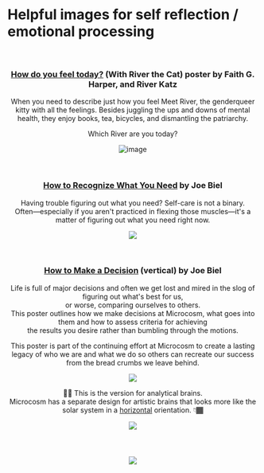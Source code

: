 # Helpful images for self reflection / emotional processing

<br>

<div align="center">
  
### **[How do you feel today?](https://microcosmpublishing.com/catalog/posters/9507) (With River the Cat) poster** by Faith G. Harper, and River Katz  

When you need to describe just how you feel Meet River, the genderqueer kitty with all the feelings. Besides juggling the ups and downs of mental health, they enjoy books, tea, bicycles, and dismantling the patriarchy.

Which River are you today?

![image](https://user-images.githubusercontent.com/75811965/182861205-d7d806ae-9393-4f10-93ab-4e6355f722b1.png)
  
  <br>
  
### [How to Recognize What You Need](https://microcosmpublishing.com/catalog/posters/11393) by Joe Biel  
Having trouble figuring out what you need? Self-care is not a binary. <br>
  Often—especially if you aren't practiced in flexing those muscles—it's a matter of figuring out what you need right now.
  
  ![](https://microcosmpublishing.com/previews/selfcare_blowup.jpg)
  
  <br>
  
  ### [How to Make a Decision](https://microcosmpublishing.com/catalog/posters/8291) (vertical) by Joe Biel  
Life is full of major decisions and often we get lost and mired in the slog of figuring out what's best for us, <br>
  or worse, comparing ourselves to others.<br>
  This poster outlines how we make decisions at Microcosm, what goes into them and how to assess criteria for achieving <br>
  the results you desire rather than bumbling through the motions.

This poster is part of the continuing effort at Microcosm to create a lasting legacy of who we are and what we do so others can recreate our success from the bread crumbs we leave behind.
  
  ![](https://microcosmpublishing.com/previews/howtomakeadecisionverticalposter_blowup.jpg)
> 
☝🏾 This is the version for analytical brains. <br>
  Microcosm has a separate design for artistic brains that looks more like the solar system in a [horizontal](https://microcosmpublishing.com/catalog/posters/8293) orientation. 👇🏾
  
  ![](https://microcosmpublishing.com/previews/howtomakeadecisionhorizontalposter_blowup.jpg)
  
  <br>
  
  ### []()
  
  
  ![](https://miro.com/app/board/uXjVO2ivWrw=/?moveToWidget=3458764525076324049&cot=14)
  
</div>
